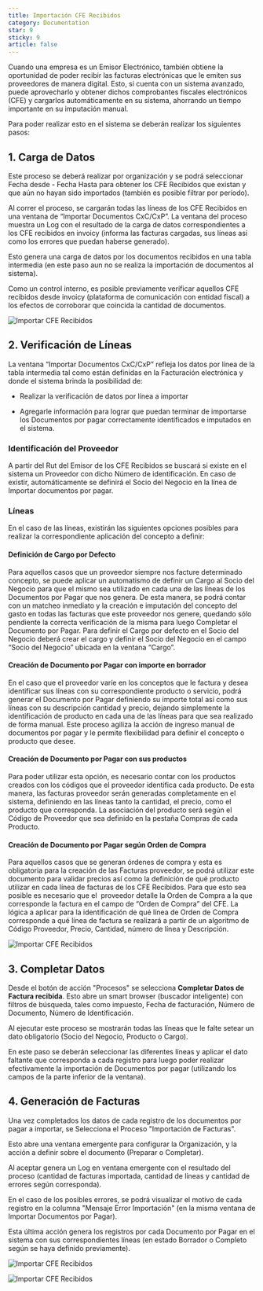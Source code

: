 ```yaml
---
title: Importación CFE Recibidos
category: Documentation
star: 9
sticky: 9
article: false
---
```


Cuando una empresa es un Emisor Electrónico, también obtiene la oportunidad de poder recibir las facturas electrónicas que le emiten sus proveedores de manera digital. Esto, si cuenta con un sistema avanzado, puede aprovecharlo y obtener dichos comprobantes fiscales electrónicos (CFE) y cargarlos automáticamente en su sistema, ahorrando un tiempo importante en su imputación manual.

Para poder realizar esto en el sistema se deberán realizar los siguientes pasos:

## 1. Carga de Datos

Este proceso se deberá realizar por organización y se podrá seleccionar Fecha desde - Fecha Hasta para obtener los CFE Recibidos que existan y que aún no hayan sido importados (también es posible filtrar por período). 

Al correr el proceso, se cargarán todas las líneas de los CFE Recibidos en una ventana de “Importar Documentos CxC/CxP”. La ventana del proceso muestra un Log con el resultado de la carga de datos correspondientes a los CFE recibidos en invoicy (informa las facturas cargadas, sus líneas así como los errores que puedan haberse generado).

Esto genera una carga de datos por los documentos recibidos en una tabla intermedia (en este paso aun no se realiza la importación de documentos al sistema).

Como un control interno, es posible previamente verificar aquellos CFE recibidos desde invoicy (plataforma de comunicación con entidad fiscal) a los efectos de corroborar que coincida la cantidad de documentos.

![Importar CFE Recibidos](/assets/img/docs/electronic-billing/elb-billing1.png)

## 2. Verificación de Líneas

La ventana “Importar Documentos CxC/CxP” refleja los datos por línea de la tabla intermedia tal como están definidas en la Facturación electrónica y donde el sistema brinda la posibilidad de:

* Realizar la verificación de datos por línea a importar

* Agregarle información para lograr que puedan terminar de importarse los Documentos por pagar correctamente identificados e imputados en el sistema.

### Identificación del Proveedor

A partir del Rut del Emisor de los CFE Recibidos se buscará si existe en el sistema un Proveedor con dicho Número de identificación. En caso de existir, automáticamente se definirá el Socio del Negocio en la línea de Importar documentos por pagar.

### Líneas

En el caso de las líneas, existirán las siguientes opciones posibles para realizar la correspondiente aplicación del concepto a definir:

#### Definición de Cargo por Defecto

Para aquellos casos que un proveedor siempre nos facture determinado concepto, se puede aplicar un automatismo de definir un Cargo al Socio del Negocio para que el mismo sea utilizado en cada una de las líneas de los Documentos por Pagar que nos genera. De esta manera, se podrá contar con un matcheo inmediato y la creación e imputación del concepto del gasto en todas las facturas que este proveedor nos genere, quedando sólo pendiente la correcta verificación de la misma para luego Completar el Documento por Pagar. Para definir el Cargo por defecto en el Socio del Negocio deberá crear el cargo y definir el Socio del Negocio en el campo “Socio del Negocio” ubicada en la ventana “Cargo”.

#### Creación de Documento por Pagar con importe en borrador

En el caso que el proveedor varíe en los conceptos que le factura y desea identificar sus líneas con su correspondiente producto o servicio, podrá generar el Documento por Pagar definiendo su importe total así como sus líneas con su descripción cantidad y precio, dejando simplemente la identificación de producto en cada una de las líneas para que sea realizado de forma manual. Este proceso agiliza la acción de ingreso manual de documentos por pagar y le permite flexibilidad para definir el concepto o producto que desee.

#### Creación de Documento por Pagar con sus productos

Para poder utilizar esta opción, es necesario contar con los productos creados con los códigos que el proveedor identifica cada producto. De esta manera, las facturas proveedor serán generadas completamente en el sistema, definiendo en las líneas tanto la cantidad, el precio, como el producto que corresponda. La asociación del producto será según el Código de Proveedor que sea definido en la pestaña Compras de cada Producto.

#### Creación de Documento por Pagar según Orden de Compra

Para aquellos casos que se generan órdenes de compra y esta es obligatoria para la creación de las Facturas proveedor, se podrá utilizar este documento para validar precios así como la definición de qué producto utilizar en cada línea de facturas de los CFE Recibidos. Para que esto sea posible es necesario que el  proveedor detalle la Orden de Compra a la que corresponde la factura en el campo de “Orden de Compra” del CFE. La lógica a aplicar para la identificación de qué línea de Orden de Compra corresponde a qué línea de factura se realizará a partir de un algoritmo de Código Proveedor, Precio, Cantidad, número de línea y Descripción.

![Importar CFE Recibidos](/assets/img/docs/electronic-billing/elb-billing2.png)

## 3. Completar Datos

Desde el botón de acción "Procesos" se selecciona **Completar Datos de Factura recibida**. Esto abre un smart browser (buscador inteligente) con filtros de búsqueda, tales como impuesto, Fecha de facturación, Número de Documento, Número de Identificación.

Al ejecutar este proceso se mostrarán todas las líneas que le falte setear un dato obligatorio (Socio del Negocio, Producto o Cargo).

En este paso se deberán seleccionar las diferentes líneas y aplicar el dato faltante que corresponda a cada registro para luego poder realizar efectivamente la importación de Documentos por pagar (utilizando los campos de la parte inferior de la ventana).

## 4. Generación de Facturas

Una vez completados los datos de cada registro de los documentos por pagar a importar, se Selecciona el Proceso "Importación de Facturas".

Esto abre una ventana emergente para configurar la Organización, y la acción a definir sobre el documento (Preparar o Completar).

Al aceptar genera un Log en ventana emergente con el resultado del proceso (cantidad de facturas importada, cantidad de líneas y cantidad de errores según corresponda).

En el caso de los posibles errores, se podrá visualizar el motivo de cada registro en la columna "Mensaje Error Importación" (en la misma ventana de Importar Documentos por Pagar).

Esta última acción genera los registros por cada Documento por Pagar en el sistema con sus correspondientes líneas (en estado Borrador o Completo según se haya definido previamente).

![Importar CFE Recibidos](/assets/img/docs/electronic-billing/elb-billing3.png)

![Importar CFE Recibidos](/assets/img/docs/electronic-billing/elb-billing4.png)